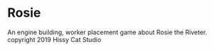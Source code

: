 # Rosie
An engine building, worker placement game about Rosie the Riveter.
copyright 2019 Hissy Cat Studio
